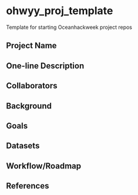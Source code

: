 # ohwyy_proj_template
Template for starting Oceanhackweek project repos

## Project Name

## One-line Description

## Collaborators

## Background

## Goals

## Datasets

## Workflow/Roadmap

## References
